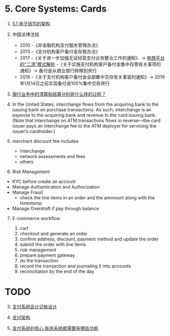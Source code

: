 # 5. Core Systems: Cards

1. [5.1 电子钱包的架构](https://www.kancloud.cn/jt_success/liuge/1513462)
2. 中国法律法规
   - 2010
     -《非金融机构支付服务管理办法》
   - 2013
     -《支付机构客户备付金存管办法》  
   - 2017
     -《关于进一步加强无证经营支付业务整治工作的通知》 -> [电商平台的“二清”模式解析](http://www.woshipm.com/it/3620624.html)
     -《关于实施支付机构客户备付金集中存管有关事项的通知》-> 备付金从商业银行转移到央行
   - 2018
     -《关于支付机构客户备付金全部集中交存有关事宜的通知》-> 2019年1月14日之前实现备付金100%集中交存央行  
3. [银行业务中的清算和结算分别是什么样的过程？](https://www.zhihu.com/question/19892912)
4. In the United States, interchange flows from the acquiring bank to the issuing bank on purchase transactions. As such, interchange is an expense to the acquiring bank and revenue to the card issuing bank. (Note that interchange on ATM transactions flows in reverse—the card issuer pays an interchange fee to the ATM deployer for servicing the issuer’s cardholder.)

5. merchant discount fee includes
   - interchange
   - network assessments and fees
   - others

6. Risk Management

  - KYC before create an account
  - Manage Authentication and Authorization
  - Manage Fraud
    - check the line items in an order and the ammount along with the timestamp
  - Manage Overdraft if pay through balance

7. E-commerce workflow

   1. cart
   2. checkout and generate an order
   3. confirm address, discount, payment method and update the order
   4. submit the order with line items
   5. risk management
   6. prepare payment gateway
   7. do the transaction
   8. record the transaction and journaling it into accounts
   9. reconciliation by the end of the day

# TODO

3. [支付系统会计记账设计](https://www.jianshu.com/p/186e72ad5573)     

4. [支付架构](https://zhouj000.github.io/tags/#%E6%94%AF%E4%BB%98%E6%9E%B6%E6%9E%84)

5. [支付系统的核心,账务系统都需要有哪些功能](https://zhuanlan.zhihu.com/p/293537477)